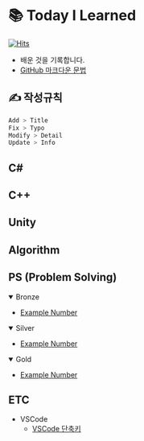 <!--------------------------------------------------------->
<!-----------------------Title----------------------------->
<!--------------------------------------------------------->
# :books: Today I Learned
[![Hits](https://hits.seeyoufarm.com/api/count/incr/badge.svg?url=https%3A%2F%2Fgithub.com%2FMinssuy99&count_bg=%238E9AFF&title_bg=%23555555&icon=&icon_color=%23E7E7E7&title=hits&edge_flat=false)](https://github.com/Minssuy99)
* 배운 것을 기록합니다.
* [GitHub 마크다운 문법](https://docs.github.com/ko/get-started/writing-on-github/getting-started-with-writing-and-formatting-on-github/basic-writing-and-formatting-syntax)








<!--------------------------------------------------------->
<!------------------------Rules---------------------------->
<!--------------------------------------------------------->
## :writing_hand: 작성규칙

```bash
Add > Title
Fix > Typo
Modify > Detail
Update > Info
```








<!--------------------------------------------------------->
<!----------------------------C#--------------------------->
<!--------------------------------------------------------->
## C#










<!--------------------------------------------------------->
<!----------------------------C++--------------------------->
<!--------------------------------------------------------->
## C++











<!--------------------------------------------------------->
<!---------------------------Unity------------------------->
<!--------------------------------------------------------->
## Unity











<!--------------------------------------------------------->
<!---------------------------Algorithm--------------------->
<!--------------------------------------------------------->
## Algorithm













<!--------------------------------------------------------->
<!------------------------PS------------------------------->
<!--------------------------------------------------------->
## PS (Problem Solving)

<details open>
<summary>Bronze</summary>

- <a href="https://naver.com" target="_blank">Example Number</a>

 </details>

<!--------------------------------------------------------->
<!--------------------------------------------------------->
<!--------------------------------------------------------->

<details open>
<summary>Silver</summary>

- <a href="https://naver.com" target="_blank">Example Number</a>

 </details>

<!--------------------------------------------------------->
<!--------------------------------------------------------->
<!--------------------------------------------------------->

<details open>
<summary>Gold</summary>

- <a href="https://naver.com" target="_blank">Example Number</a>

 </details>
 <!--------------------------------------------------------->
 <!--------------------------------------------------------->
 <!--------------------------------------------------------->














 <!--------------------------------------------------------->
 <!---------------------------ETC--------------------------->
 <!--------------------------------------------------------->
 ## ETC
 * VSCode
   - <a href="https://github.com/Minssuy99/TIL/blob/main/ETC/VSCode_%EB%8B%A8%EC%B6%95%ED%82%A4.md" target="_blank">VSCode 단축키</a>
